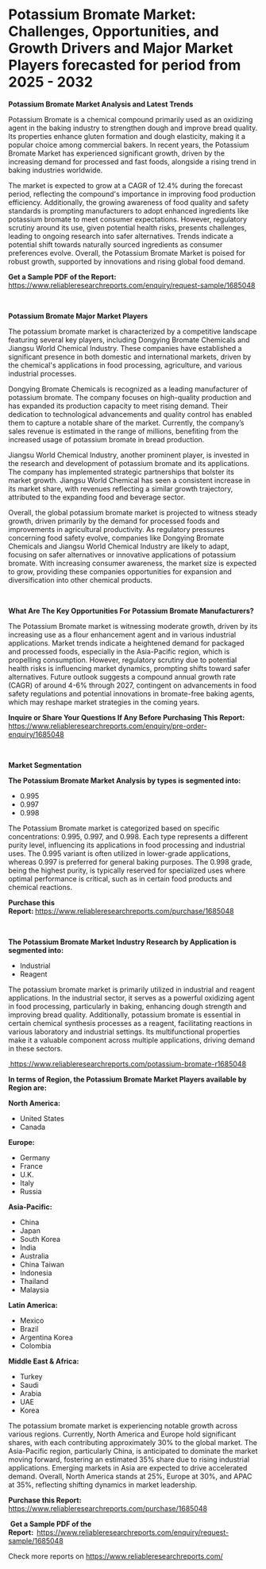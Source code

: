 <p><h1>Potassium Bromate Market: Challenges, Opportunities, and Growth Drivers and Major Market Players forecasted for period from 2025 - 2032</h1></p><p><strong>Potassium Bromate Market Analysis and Latest Trends</strong></p>
<p><p>Potassium Bromate is a chemical compound primarily used as an oxidizing agent in the baking industry to strengthen dough and improve bread quality. Its properties enhance gluten formation and dough elasticity, making it a popular choice among commercial bakers. In recent years, the Potassium Bromate Market has experienced significant growth, driven by the increasing demand for processed and fast foods, alongside a rising trend in baking industries worldwide.</p><p>The market is expected to grow at a CAGR of 12.4% during the forecast period, reflecting the compound's importance in improving food production efficiency. Additionally, the growing awareness of food quality and safety standards is prompting manufacturers to adopt enhanced ingredients like potassium bromate to meet consumer expectations. However, regulatory scrutiny around its use, given potential health risks, presents challenges, leading to ongoing research into safer alternatives. Trends indicate a potential shift towards naturally sourced ingredients as consumer preferences evolve. Overall, the Potassium Bromate Market is poised for robust growth, supported by innovations and rising global food demand.</p></p>
<p><strong>Get a Sample PDF of the Report:&nbsp;</strong> <a href="https://www.reliableresearchreports.com/enquiry/request-sample/1685048?utm_campaign=2331&utm_medium=2&utm_source=Github&utm_content=ia&utm_term=15022025&utm_id=potassium-bromate">https://www.reliableresearchreports.com/enquiry/request-sample/1685048</a></p>
<p>&nbsp;</p>
<p><strong>Potassium Bromate Major Market Players</strong></p>
<p><p>The potassium bromate market is characterized by a competitive landscape featuring several key players, including Dongying Bromate Chemicals and Jiangsu World Chemical Industry. These companies have established a significant presence in both domestic and international markets, driven by the chemical's applications in food processing, agriculture, and various industrial processes.</p><p>Dongying Bromate Chemicals is recognized as a leading manufacturer of potassium bromate. The company focuses on high-quality production and has expanded its production capacity to meet rising demand. Their dedication to technological advancements and quality control has enabled them to capture a notable share of the market. Currently, the company’s sales revenue is estimated in the range of millions, benefiting from the increased usage of potassium bromate in bread production.</p><p>Jiangsu World Chemical Industry, another prominent player, is invested in the research and development of potassium bromate and its applications. The company has implemented strategic partnerships that bolster its market growth. Jiangsu World Chemical has seen a consistent increase in its market share, with revenues reflecting a similar growth trajectory, attributed to the expanding food and beverage sector.</p><p>Overall, the global potassium bromate market is projected to witness steady growth, driven primarily by the demand for processed foods and improvements in agricultural productivity. As regulatory pressures concerning food safety evolve, companies like Dongying Bromate Chemicals and Jiangsu World Chemical Industry are likely to adapt, focusing on safer alternatives or innovative applications of potassium bromate. With increasing consumer awareness, the market size is expected to grow, providing these companies opportunities for expansion and diversification into other chemical products.</p></p>
<p>&nbsp;</p>
<p><strong>What Are The Key Opportunities For Potassium Bromate Manufacturers?</strong></p>
<p><p>The Potassium Bromate market is witnessing moderate growth, driven by its increasing use as a flour enhancement agent and in various industrial applications. Market trends indicate a heightened demand for packaged and processed foods, especially in the Asia-Pacific region, which is propelling consumption. However, regulatory scrutiny due to potential health risks is influencing market dynamics, prompting shifts toward safer alternatives. Future outlook suggests a compound annual growth rate (CAGR) of around 4-6% through 2027, contingent on advancements in food safety regulations and potential innovations in bromate-free baking agents, which may reshape market strategies in the coming years.</p></p>
<p><strong>Inquire or Share Your Questions If Any Before Purchasing This Report:</strong> <a href="https://www.reliableresearchreports.com/enquiry/pre-order-enquiry/1685048?utm_campaign=2331&utm_medium=2&utm_source=Github&utm_content=ia&utm_term=15022025&utm_id=potassium-bromate">https://www.reliableresearchreports.com/enquiry/pre-order-enquiry/1685048</a></p>
<p>&nbsp;</p>
<p><strong>Market Segmentation</strong></p>
<p><strong>The Potassium Bromate Market Analysis by types is segmented into:</strong></p>
<p><ul><li>0.995</li><li>0.997</li><li>0.998</li></ul></p>
<p><p>The Potassium Bromate market is categorized based on specific concentrations: 0.995, 0.997, and 0.998. Each type represents a different purity level, influencing its applications in food processing and industrial uses. The 0.995 variant is often utilized in lower-grade applications, whereas 0.997 is preferred for general baking purposes. The 0.998 grade, being the highest purity, is typically reserved for specialized uses where optimal performance is critical, such as in certain food products and chemical reactions.</p></p>
<p><strong>Purchase this Report:&nbsp;</strong><a href="https://www.reliableresearchreports.com/purchase/1685048?utm_campaign=2331&utm_medium=2&utm_source=Github&utm_content=ia&utm_term=15022025&utm_id=potassium-bromate">https://www.reliableresearchreports.com/purchase/1685048</a></p>
<p>&nbsp;</p>
<p><strong>The Potassium Bromate Market Industry Research by Application is segmented into:</strong></p>
<p><ul><li>Industrial</li><li>Reagent</li></ul></p>
<p><p>The potassium bromate market is primarily utilized in industrial and reagent applications. In the industrial sector, it serves as a powerful oxidizing agent in food processing, particularly in baking, enhancing dough strength and improving bread quality. Additionally, potassium bromate is essential in certain chemical synthesis processes as a reagent, facilitating reactions in various laboratory and industrial settings. Its multifunctional properties make it a valuable component across multiple applications, driving demand in these sectors.</p></p>
<p><a href="https://www.reliableresearchreports.com/potassium-bromate-r1685048?utm_campaign=2331&utm_medium=2&utm_source=Github&utm_content=ia&utm_term=15022025&utm_id=potassium-bromate">&nbsp;https://www.reliableresearchreports.com/potassium-bromate-r1685048</a></p>
<p><strong>In terms of Region, the Potassium Bromate Market Players available by Region are:</strong></p>
<p>
    <p> <strong> North America: </strong>
        <ul>
            <li>United States</li>
            <li>Canada</li>
        </ul>
        </p> 
    <p> <strong> Europe: </strong>
        <ul>
            <li>Germany</li>
            <li>France</li>
            <li>U.K.</li>
            <li>Italy</li>
            <li>Russia</li>
        </ul>
        </p> 
    <p> <strong> Asia-Pacific: </strong>
        <ul>
            <li>China</li>
            <li>Japan</li>
            <li>South Korea</li>
            <li>India</li>
            <li>Australia</li>
            <li>China Taiwan</li>
            <li>Indonesia</li>
            <li>Thailand</li>
            <li>Malaysia</li>
        </ul>
        </p> 
    <p> <strong> Latin America: </strong>
        <ul>
            <li>Mexico</li>
            <li>Brazil</li>
            <li>Argentina Korea</li>
            <li>Colombia</li>
        </ul>
        </p> 
    <p> <strong> Middle East & Africa: </strong>
        <ul>
            <li>Turkey</li>
            <li>Saudi</li>
            <li>Arabia</li>
            <li>UAE</li>
            <li>Korea</li>
        </ul>
    </p>
    </p>
<p><p>The potassium bromate market is experiencing notable growth across various regions. Currently, North America and Europe hold significant shares, with each contributing approximately 30% to the global market. The Asia-Pacific region, particularly China, is anticipated to dominate the market moving forward, fostering an estimated 35% share due to rising industrial applications. Emerging markets in Asia are expected to drive accelerated demand. Overall, North America stands at 25%, Europe at 30%, and APAC at 35%, reflecting shifting dynamics in market leadership.</p></p>
<p><strong>Purchase this Report: </strong><a href="https://www.reliableresearchreports.com/purchase/1685048?utm_campaign=2331&utm_medium=2&utm_source=Github&utm_content=ia&utm_term=15022025&utm_id=potassium-bromate">https://www.reliableresearchreports.com/purchase/1685048</a></p>
<p>&nbsp;<strong>Get a Sample PDF of the Report:&nbsp;&nbsp;</strong><a href="https://www.reliableresearchreports.com/enquiry/request-sample/1685048?utm_campaign=2331&utm_medium=2&utm_source=Github&utm_content=ia&utm_term=15022025&utm_id=potassium-bromate">https://www.reliableresearchreports.com/enquiry/request-sample/1685048</a></p>
<p><strong></strong></p>
<p>Check more reports on <a href="https://www.reliableresearchreports.com/?utm_campaign=2331&utm_medium=2&utm_source=Github&utm_content=ia&utm_term=15022025&utm_id=potassium-bromate">https://www.reliableresearchreports.com/</a></p>